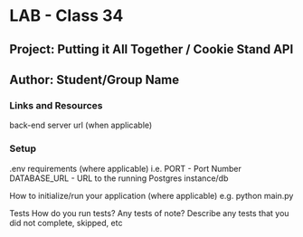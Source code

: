 # LAB - Class 34
## Project: Putting it All Together / Cookie Stand API
## Author: Student/Group Name

### Links and Resources
back-end server url (when applicable)

### Setup
.env requirements (where applicable)
i.e.
PORT - Port Number
DATABASE_URL - URL to the running Postgres instance/db

How to initialize/run your application (where applicable)
e.g. python main.py

Tests
How do you run tests?
Any tests of note?
Describe any tests that you did not complete, skipped, etc